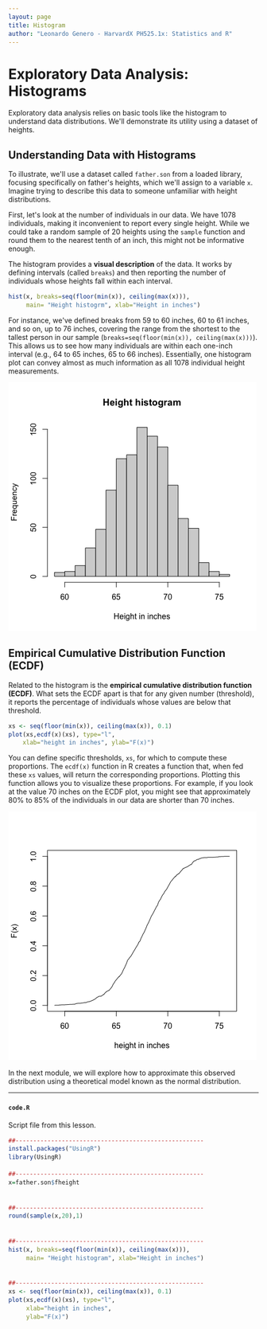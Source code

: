 ```yaml
---
layout: page
title: Histogram
author: "Leonardo Genero - HarvardX PH525.1x: Statistics and R"
---
```


# Exploratory Data Analysis: Histograms

Exploratory data analysis relies on basic tools like the histogram to understand data distributions. We'll demonstrate its utility using a dataset of heights.

## Understanding Data with Histograms

To illustrate, we'll use a dataset called `father.son` from a loaded library, focusing specifically on father's heights, which we'll assign to a variable `x`. Imagine trying to describe this data to someone unfamiliar with height distributions.

First, let's look at the number of individuals in our data. We have $1078$ individuals, making it inconvenient to report every single height. While we could take a random sample of $20$ heights using the `sample` function and round them to the nearest tenth of an inch, this might not be informative enough.

The histogram provides a **visual description** of the data. It works by defining intervals (called `breaks`) and then reporting the number of individuals whose heights fall within each interval. 

```R
hist(x, breaks=seq(floor(min(x)), ceiling(max(x))), 
     main= "Height histogrm", xlab="Height in inches")
```

For instance, we've defined breaks from $59$ to $60$ inches, $60$ to $61$ inches, and so on, up to $76$ inches, covering the range from the shortest to the tallest person in our sample (`breaks=seq(floor(min(x)), ceiling(max(x)))`). This allows us to see how many individuals are within each one-inch interval (e.g., $64$ to $65$ inches, $65$ to $66$ inches). Essentially, one histogram plot can convey almost as much information as all $1078$ individual height measurements.

![histogram heights](images/histogram-heights.png)

## Empirical Cumulative Distribution Function (ECDF)

Related to the histogram is the **empirical cumulative distribution function (ECDF)**. What sets the ECDF apart is that for any given number (threshold), it reports the percentage of individuals whose values are below that threshold.
```R
xs <- seq(floor(min(x)), ceiling(max(x)), 0.1)
plot(xs,ecdf(x)(xs), type="l",
    xlab="height in inches", ylab="F(x)")
```

You can define specific thresholds, `xs`, for which to compute these proportions. The `ecdf(x)` function in R creates a function that, when fed these `xs` values, will return the corresponding proportions. Plotting this function allows you to visualize these proportions. For example, if you look at the value $70$ inches on the ECDF plot, you might see that approximately $80\%$ to $85\%$ of the individuals in our data are shorter than $70$ inches.

![ecdf plot heights](images/ecdf-plot-heights.png)

In the next module, we will explore how to approximate this observed distribution using a theoretical model known as the normal distribution.

---

#### `code.R`

Script file from this lesson.

```R
##-----------------------------------------------------
install.packages("UsingR")
library(UsingR)

##-----------------------------------------------------
x=father.son$fheight


##-----------------------------------------------------
round(sample(x,20),1)


##-----------------------------------------------------
hist(x, breaks=seq(floor(min(x)), ceiling(max(x))), 
     main= "Height histogram", xlab="Height in inches")


##-----------------------------------------------------
xs <- seq(floor(min(x)), ceiling(max(x)), 0.1)
plot(xs,ecdf(x)(xs), type="l",
     xlab="height in inches",
     ylab="F(x)")
```
